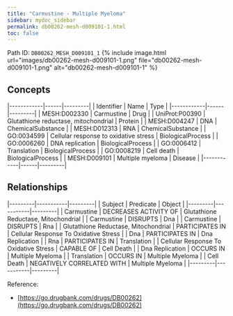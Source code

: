 ```yaml
---
title: "Carmustine - Multiple Myeloma"
sidebar: mydoc_sidebar
permalink: db00262-mesh-d009101-1.html
toc: false 
---
```



Path ID: `DB00262_MESH_D009101_1`
{% include image.html url="images/db00262-mesh-d009101-1.png" file="db00262-mesh-d009101-1.png" alt="db00262-mesh-d009101-1" %}

## Concepts

|------------|------|---------|
| Identifier | Name | Type    |
|------------|------|---------|
| MESH:D002330 | Carmustine | Drug |
| UniProt:P00390 | Glutathione reductase, mitochondrial | Protein |
| MESH:D004247 | DNA | ChemicalSubstance |
| MESH:D012313 | RNA | ChemicalSubstance |
| GO:0034599 | Cellular response to oxidative stress | BiologicalProcess |
| GO:0006260 | DNA replication | BiologicalProcess |
| GO:0006412 | Translation | BiologicalProcess |
| GO:0008219 | Cell death | BiologicalProcess |
| MESH:D009101 | Multiple myeloma | Disease |
|------------|------|---------|

## Relationships

|---------|-----------|---------|
| Subject | Predicate | Object  |
|---------|-----------|---------|
| Carmustine | DECREASES ACTIVITY OF | Glutathione Reductase, Mitochondrial |
| Carmustine | DISRUPTS | Dna |
| Carmustine | DISRUPTS | Rna |
| Glutathione Reductase, Mitochondrial | PARTICIPATES IN | Cellular Response To Oxidative Stress |
| Dna | PARTICIPATES IN | Dna Replication |
| Rna | PARTICIPATES IN | Translation |
| Cellular Response To Oxidative Stress | CAPABLE OF | Cell Death |
| Dna Replication | OCCURS IN | Multiple Myeloma |
| Translation | OCCURS IN | Multiple Myeloma |
| Cell Death | NEGATIVELY CORRELATED WITH | Multiple Myeloma |
|---------|-----------|---------|

Reference: 
  - [https://go.drugbank.com/drugs/DB00262](https://go.drugbank.com/drugs/DB00262)
